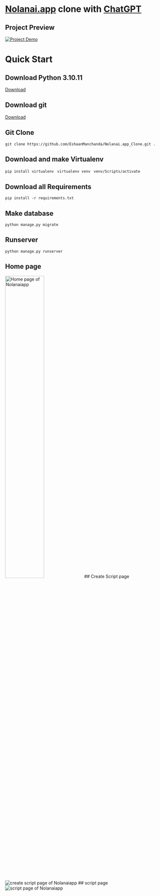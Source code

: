 # **[Nolanai.app](https://www.nolanai.app/)** clone with **[ChatGPT](https://chat.openai.com/)** 

## Project Preview
[![Project Demo](http://img.youtube.com/vi/cR3qgOs66xw/0.jpg)](http://www.youtube.com/watch?v=cR3qgOs66xw)

# Quick Start

## Download Python 3.10.11
<a href="https://www.python.org/ftp/python/3.10.11/python-3.10.11-embed-amd64.zip" target="_blank" >Download</a>

## Download git
<a href="https://github.com/git-for-windows/git/releases/download/v2.43.0.windows.1/Git-2.43.0-64-bit.exe" target="_blank" >Download</a>

## Git Clone 
``` git clone https://github.com/EshaanManchanda/Nolanai.app_Clone.git . ```
## Download and make Virtualenv 

``` pip install virtualenv ```
``` virtualenv venv```
``` venv/Scripts/activate```
## Download all Requirements

``` pip install -r requirements.txt ```

## Make database

``` python manage.py migrate ```

## Runserver

``` python manage.py runserver ```

## Home page
<img src="./assets/output/home.jpg" alt="Home page of Nolanaiapp" height="50%"/>
## Create Script page
<img src="./assets/output/createscriptpage.jpg" alt="create script page of Nolanaiapp" weight="50%"/>
## script page
<img src="./assets/output/script.jpg" alt="script page of Nolanaiapp" weight="50%"/>

